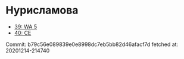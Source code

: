 # Нурисламова
- [39: WA 5](39.md)
- [40: CE](40.md)

Commit: b79c56e089839e0e8998dc7eb5bb82d46afacf7d
 fetched at: 20201214-214740
